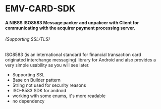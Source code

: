 # EMV-CARD-SDK

#### A NIBSS ISO8583 Message packer and unpakcer with Client for communicating with the acquirer payment processing server.
###### (Supporting SSL/TLS)


ISO8583 (is an international standard for financial transaction card originated interchange messaging) library for Android and also provides a very simple usability as you will see later.

  - Supporting SSL
  - Base on Builder pattern
  - String not used for security reasons
  - ISO-8583 SDK for android
  - working with some enums, it's more readable
  - no dependency

